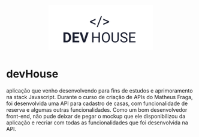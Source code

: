 <h1 align="center">
  <img src="https://github.com/viniciusbls9/devHouse/blob/master/frontend/git/dev.png" />
</h1>

# devHouse
aplicação que venho desenvolvendo para fins de estudos e aprimoramento na stack Javascript.
Durante o curso de criação de APIs do Matheus Fraga, foi desenvolvida uma API para cadastro de casas, com funcionalidade de reserva e algumas outras funcionalidades.
Como um bom desenvolvedor front-end, não pude deixar de pegar o mockup que ele disponibilizou da aplicação e recriar com todas as funcionalidades que foi desenvolvida na API.
